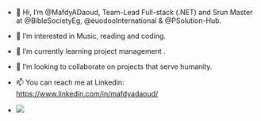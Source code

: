 - 👋 Hi, I’m @MafdyADaoud, Team-Lead Full-stack (.NET) and Srun Master at @BibleSocietyEg, @euodooInternational & @PSolution-Hub.
- 👀 I’m interested in Music, reading and coding.
- 🌱 I’m currently learning project management .
- 💞️ I’m looking to collaborate on projects that serve humanity.
- 📫 You can reach me at Linkedin: https://www.linkedin.com/in/mafdyadaoud/


- ![](https://komarev.com/ghpvc/?username=MafdyADaoud&color=green&&style=for-the-badge)
<!---
MafdyAzer/MafdyAzer is a ✨ special ✨ repository because its `README.md` (this file) appears on your GitHub profile.
You can click the Preview link to take a look at your changes.
--->
